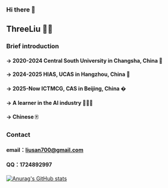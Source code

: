 ### Hi there 👋
## ThreeLiu 👦🏻
### Brief introduction
#### -> 2020-2024 Central South University in Changsha, China 🥇
#### -> 2024-2025 HIAS, UCAS in Hangzhou, China 🥇
#### -> 2025-Now  ICTMCG, CAS in Beijing, China �
#### -> A learner in the AI industry 🧑🏻‍💻
#### -> Chinese 🀄

### Contact
#### email：liusan700@gmail.com
#### QQ：1724892997




[![Anurag's GitHub stats](https://github-readme-stats.vercel.app/api?username=liu33333)](https://github.com/anuraghazra/github-readme-stats)
<!--
**liu33333/liu33333** is a ✨ _special_ ✨ repository because its `README.md` (this file) appears on your GitHub profile.

Here are some ideas to get you started:

- 🔭 I’m currently working on ...
- 🌱 I’m currently learning ...
- 👯 I’m looking to collaborate on ...
- 🤔 I’m looking for help with ...
- 💬 Ask me about ...
- 📫 How to reach me: ...
- 😄 Pronouns: ...
- ⚡ Fun fact: ...
-->
